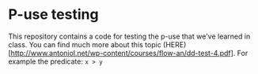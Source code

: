 # P-use testing

This repository contains a code for testing the p-use that we've learned in class.
You can find much more about this topic (HERE)[http://www.antoniol.net/wp-content/courses/flow-an/dd-test-4.pdf].
For example the predicate: ```x > y```